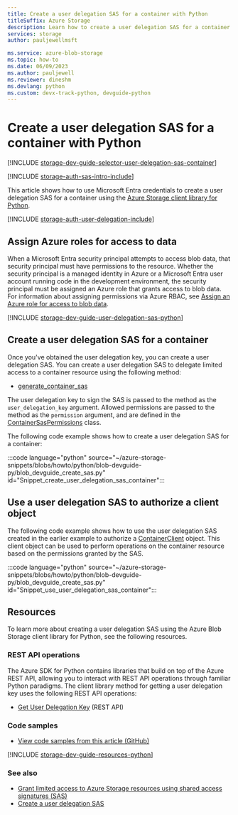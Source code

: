 ```yaml
---
title: Create a user delegation SAS for a container with Python
titleSuffix: Azure Storage
description: Learn how to create a user delegation SAS for a container with Microsoft Entra credentials by using the Python client library for Blob Storage.
services: storage
author: pauljewellmsft

ms.service: azure-blob-storage
ms.topic: how-to
ms.date: 06/09/2023
ms.author: pauljewell
ms.reviewer: dineshm
ms.devlang: python
ms.custom: devx-track-python, devguide-python
---
```


# Create a user delegation SAS for a container with Python

[!INCLUDE [storage-dev-guide-selector-user-delegation-sas-container](../../../includes/storage-dev-guides/storage-dev-guide-selector-user-delegation-sas-container.md)]

[!INCLUDE [storage-auth-sas-intro-include](../../../includes/storage-auth-sas-intro-include.md)]

This article shows how to use Microsoft Entra credentials to create a user delegation SAS for a container using the [Azure Storage client library for Python](/python/api/overview/azure/storage).

[!INCLUDE [storage-auth-user-delegation-include](../../../includes/storage-auth-user-delegation-include.md)]

## Assign Azure roles for access to data

When a Microsoft Entra security principal attempts to access blob data, that security principal must have permissions to the resource. Whether the security principal is a managed identity in Azure or a Microsoft Entra user account running code in the development environment, the security principal must be assigned an Azure role that grants access to blob data. For information about assigning permissions via Azure RBAC, see [Assign an Azure role for access to blob data](assign-azure-role-data-access.md).

[!INCLUDE [storage-dev-guide-user-delegation-sas-python](../../../includes/storage-dev-guides/storage-dev-guide-user-delegation-sas-python.md)]

## Create a user delegation SAS for a container

Once you've obtained the user delegation key, you can create a user delegation SAS. You can create a user delegation SAS to delegate limited access to a container resource using the following method:

- [generate_container_sas](/python/api/azure-storage-blob/azure.storage.blob#azure-storage-blob-generate-container-sas)

The user delegation key to sign the SAS is passed to the method as the `user_delegation_key` argument. Allowed permissions are passed to the method as the `permission` argument, and are defined in the [ContainerSasPermissions](/python/api/azure-storage-blob/azure.storage.blob.containersaspermissions) class.

The following code example shows how to create a user delegation SAS for a container:

:::code language="python" source="~/azure-storage-snippets/blobs/howto/python/blob-devguide-py/blob_devguide_create_sas.py" id="Snippet_create_user_delegation_sas_container":::

## Use a user delegation SAS to authorize a client object

The following code example shows how to use the user delegation SAS created in the earlier example to authorize a [ContainerClient](/python/api/azure-storage-blob/azure.storage.blob.containerclient) object. This client object can be used to perform operations on the container resource based on the permissions granted by the SAS.

:::code language="python" source="~/azure-storage-snippets/blobs/howto/python/blob-devguide-py/blob_devguide_create_sas.py" id="Snippet_use_user_delegation_sas_container":::

## Resources

To learn more about creating a user delegation SAS using the Azure Blob Storage client library for Python, see the following resources.

### REST API operations

The Azure SDK for Python contains libraries that build on top of the Azure REST API, allowing you to interact with REST API operations through familiar Python paradigms. The client library method for getting a user delegation key uses the following REST API operations:

- [Get User Delegation Key](/rest/api/storageservices/get-user-delegation-key) (REST API)

### Code samples

- [View code samples from this article (GitHub)](https://github.com/Azure-Samples/AzureStorageSnippets/blob/master/blobs/howto/python/blob-devguide-py/blob_devguide_create_sas.py)

[!INCLUDE [storage-dev-guide-resources-python](../../../includes/storage-dev-guides/storage-dev-guide-resources-python.md)]

### See also

- [Grant limited access to Azure Storage resources using shared access signatures (SAS)](../common/storage-sas-overview.md)
- [Create a user delegation SAS](/rest/api/storageservices/create-user-delegation-sas)
